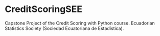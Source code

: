 # CreditScoringSEE
Capstone Project of the Credit Scoring with Python course. Ecuadorian Statistics Society (Sociedad Ecuatoriana de Estadística).
